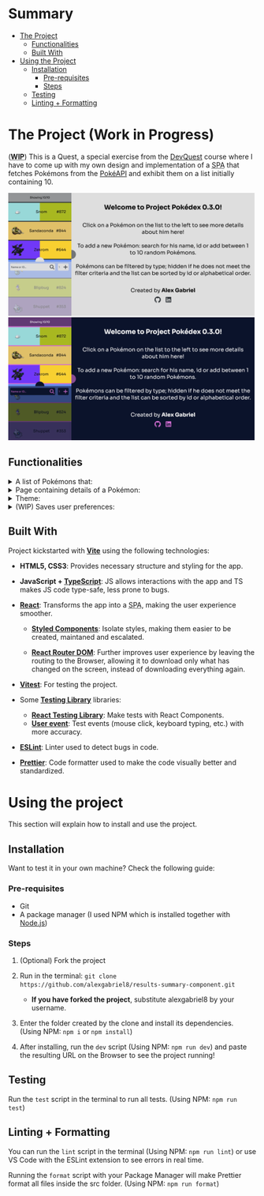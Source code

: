 # Summary

- [The Project](#the-project)
   - [Functionalities](#functionalities)
   - [Built With](#built-with)
- [Using the Project](#using-the-project)
   - [Installation](#installation)
      - [Pre-requisites](#pre-requisites)
      - [Steps](#steps)
   - [Testing](#testing)
   - [Linting + Formatting](#linting--formatting)

# The Project (Work in Progress)

(<b><abbr title="Work in progress">WIP</abbr></b>) This is a Quest, a special exercise from the [DevQuest](https://br.linkedin.com/school/devquest-dev-em-dobro/) course where I have to come up with my own design and implementation of a <abbr title="Single Page Application">SPA</abbr> that fetches Pokémons from the [PokéAPI](https://pokeapi.co/) and exhibit them on a list initially containing 10.

<img src="./readme-assets/welcome-desktop-light.png" width="500"> <img src="./readme-assets/welcome-desktop-dark.png" width="500">

## Functionalities
<details>

   <summary>A list of Pokémons that:</summary>

   - Is initially populated with 10 Pokémons fetched from the PokéAPI or recovered from user's Local Storage if saved there.

   - Can be increased by typing the Pokémon's name or ID or by letting the App get 1 to 10 random ones.

   - Exhibits amount of Pokémons inside it.

   - (WIP) Can sort Pokémons by ID, name or type(s).

   - (WIP) Can filter by type(s).

</details>

<details>

<summary>Page containing details of a Pokémon:</summary>

   - Shows Pokemon artwork, name, ID, Genus, types, stats, habitat, height, weight, generation, description, abilities and moves.

   - Shows previous and next Pokémons based on the ID of the current Pokémon.

</details>

<details>

   <summary>Theme:</summary>

   - Starts with light or dark theme depending on user's preference.
   - (WIP) Toggle between light and dark themes.

</details>

<details>

<summary>(WIP) Saves user preferences:</summary>

   - (WIP) Let user choose animated or static sprites for the Pokémon List.
   - (WIP) Allow to save or not Pokémon List in Local Storage.

</details>

## Built With

Project kickstarted with <strong>[Vite](https://vitejs.dev/)</strong> using the following technologies:

- <strong>HTML5, CSS3</strong>: Provides necessary structure and styling for the app.

- <strong>JavaScript + [TypeScript](https://www.typescriptlang.org/)</strong>: JS allows interactions with the app and TS makes JS code type-safe, less prone to bugs.

- <strong>[React](https://react.dev/)</strong>: Transforms the app into a <abbr title="Single Page Application">SPA</abbr>, making the user experience smoother.

   - <strong>[Styled Components](https://styled-components.com/)</strong>: Isolate styles, making them easier to be created, maintaned and escalated.

   - <strong>[React Router DOM](https://reactrouter.com/)</strong>: Further improves user experience by leaving the routing to the Browser, allowing it to download only what has changed on the screen, instead of downloading everything again.

- <strong>[Vitest](https://vitest.dev/)</strong>: For testing the project.

- Some <strong>[Testing Library](https://testing-library.com/)</strong> libraries:
   - <strong>[React Testing Library](https://testing-library.com/docs/react-testing-library/intro/)</strong>: Make tests with React Components.
   - <strong>[User event](https://testing-library.com/docs/user-event/intro/)</strong>: Test events (mouse click, keyboard typing, etc.) with more accuracy.
- <strong>[ESLint](https://eslint.org/)</strong>: Linter used to detect bugs in code.

- <strong>[Prettier](https://prettier.io/)</strong>: Code formatter used to make the code visually better and standardized.


# Using the project

This section will explain how to install and use the project.

## Installation

Want to test it in your own machine? Check the following guide:

### Pre-requisites

- Git
- A package manager (I used NPM which is installed together with [Node.js](https://nodejs.dev))

### Steps

1. (Optional) Fork the project

2. Run in the terminal: `git clone https://github.com/alexgabriel8/results-summary-component.git`
   - <b>If you have forked the project</b>, substitute alexgabriel8 by your username.

3. Enter the folder created by the clone and install its dependencies. (Using NPM: `npm i` or `npm install`)

4. After installing, run the `dev` script (Using NPM: `npm run dev`) and paste the resulting URL on the Browser to see the project running!

## Testing

Run the `test` script in the terminal to run all tests. (Using NPM: `npm run test`)

## Linting + Formatting

You can run the `lint` script in the terminal (Using NPM: `npm run lint`) or use VS Code with the ESLint extension to see errors in real time.

Running the `format` script with your Package Manager will make Prettier format all files inside the src folder. (Using NPM: `npm run format`)